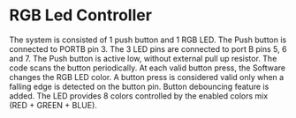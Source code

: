 # RGB Led Controller

The system is consisted of 1 push button and 1 RGB LED. The Push button is connected to PORTB pin 3. The 3 LED pins are connected to port B pins 5, 6 and 7. 
The Push button is active low, without external pull up resistor. The code scans the button periodically. At each valid button press, the Software changes the RGB LED color.
A button press is considered valid only when a falling edge is detected on the button pin.
Button debouncing feature is added. The LED provides 8 colors controlled by the enabled colors mix (RED + GREEN + BLUE).
